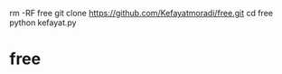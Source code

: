 rm -RF free
git clone https://github.com/Kefayatmoradi/free.git
cd free
python kefayat.py









# free
